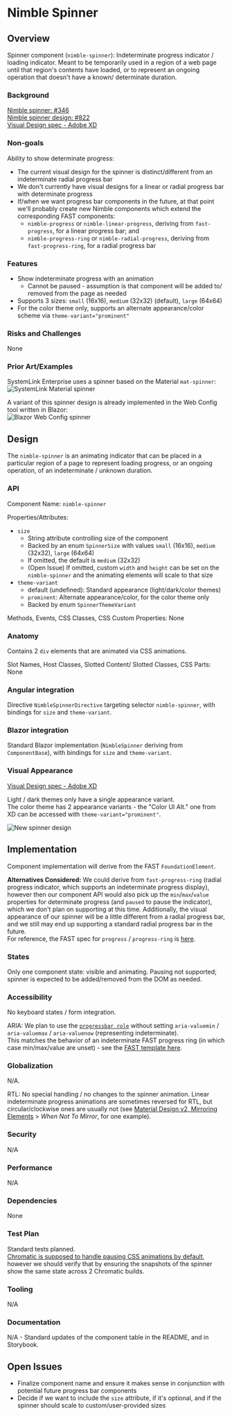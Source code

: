 # Nimble Spinner

## Overview

Spinner component (`nimble-spinner`): Indeterminate progress indicator / loading indicator. Meant to be temporarily used in a region of a web page until that region's contents have loaded, or to represent an ongoing operation that doesn't have a known/ determinate duration.

### Background

[Nimble spinner: #346](https://github.com/ni/nimble/issues/346)  
[Nimble spinner design: #822](https://github.com/ni/nimble/issues/822)  
[Visual Design spec - Adobe XD](https://xd.adobe.com/view/33ffad4a-eb2c-4241-b8c5-ebfff1faf6f6-66ac/screen/dece308f-79e7-48ec-ab41-011f3376b49b/)

### Non-goals

Ability to show determinate progress:

-   The current visual design for the spinner is distinct/different from an indeterminate radial progress bar
-   We don't currently have visual designs for a linear or radial progress bar with determinate progress
-   If/when we want progress bar components in the future, at that point we'll probably create new Nimble components which extend the corresponding FAST components:
    -   `nimble-progress` or `nimble-linear-progress`, deriving from `fast-progress`, for a linear progress bar; and
    -   `nimble-progress-ring` or `nimble-radial-progress`, deriving from `fast-progress-ring`, for a radial progress bar

### Features

-   Show indeterminate progress with an animation
    -   Cannot be paused - assumption is that component will be added to/ removed from the page as needed
-   Supports 3 sizes: `small` (16x16), `medium` (32x32) (default), `large` (64x64)
-   For the color theme only, supports an alternate appearance/color scheme via `theme-variant="prominent"`

### Risks and Challenges

None

### Prior Art/Examples

SystemLink Enterprise uses a spinner based on the Material `mat-spinner`:  
![SystemLink Material spinner](SlMatSpinner.gif)

A variant of this spinner design is already implemented in the Web Config tool written in Blazor:  
![Blazor Web Config spinner](BlazorWebConfigSpinner.gif)

## Design

The `nimble-spinner` is an animating indicator that can be placed in a particular region of a page to represent loading progress, or an ongoing operation, of an indeterminate / unknown duration.

### API

Component Name: `nimble-spinner`

Properties/Attributes:

-   `size`
    -   String attribute controlling size of the component
    -   Backed by an enum `SpinnerSize` with values `small` (16x16), `medium` (32x32), `large` (64x64)
    -   If omitted, the default is `medium` (32x32)
    -   (Open Issue) If omitted, custom `width` and `height` can be set on the `nimble-spinner` and the animating elements will scale to that size
-   `theme-variant`
    -   default (undefined): Standard appearance (light/dark/color themes)
    -   `prominent`: Alternate appearance/color, for the color theme only
    -   Backed by enum `SpinnerThemeVariant`

Methods, Events, CSS Classes, CSS Custom Properties: None

### Anatomy

Contains 2 `div` elements that are animated via CSS animations.

Slot Names, Host Classes, Slotted Content/ Slotted Classes, CSS Parts: None

### Angular integration

Directive `NimbleSpinnerDirective` targeting selector `nimble-spinner`, with bindings for `size` and `theme-variant`.

### Blazor integration

Standard Blazor implementation (`NimbleSpinner` deriving from `ComponentBase`), with bindings for `size` and `theme-variant`.

### Visual Appearance

[Visual Design spec - Adobe XD](https://xd.adobe.com/view/33ffad4a-eb2c-4241-b8c5-ebfff1faf6f6-66ac/screen/dece308f-79e7-48ec-ab41-011f3376b49b/)

Light / dark themes only have a single appearance variant.  
The color theme has 2 appearance variants - the "Color UI Alt." one from XD can be accessed with `theme-variant="prominent"`.

![New spinner design](NewSpinnerDesign.gif)

## Implementation

Component implementation will derive from the FAST `FoundationElement`.

**Alternatives Considered:** We could derive from `fast-progress-ring` (radial progress indicator, which supports an indeterminate progress display), however then our component API would also pick up the `min`/`max`/`value` properties for determinate progress (and `paused` to pause the indicator), which we don't plan on supporting at this time. Additionally, the visual appearance of our spinner will be a little different from a radial progress bar, and we still may end up supporting a standard radial progress bar in the future.  
For reference, the FAST spec for `progress` / `progress-ring` is [here](https://github.com/microsoft/fast/blob/802443ffb2b19a078f9b48f62e6d1a35e3276fb5/packages/web-components/fast-foundation/src/progress/README.md).

### States

Only one component state: visible and animating. Pausing not supported; spinner is expected to be added/removed from the DOM as needed.

### Accessibility

No keyboard states / form integration.

ARIA: We plan to use the [`progressbar role`](https://developer.mozilla.org/en-US/docs/Web/Accessibility/ARIA/Roles/progressbar_role) without setting `aria-valuemin` / `aria-valuemax` / `aria-valuenow` (representing indeterminate).  
This matches the behavior of an indeterminate FAST progress ring (in which case min/max/value are unset) - see the [FAST template here](https://github.com/microsoft/fast/blob/802443ffb2b19a078f9b48f62e6d1a35e3276fb5/packages/web-components/fast-foundation/src/progress-ring/progress-ring.template.ts#L17).

### Globalization

N/A.

RTL: No special handling / no changes to the spinner animation. Linear indeterminate progress animations are sometimes reversed for RTL, but circular/clockwise ones are usually not (see [Material Design v2, Mirroring Elements](https://m2.material.io/design/usability/bidirectionality.html#mirroring-elements) > _When Not To Mirror_, for one example).

### Security

N/A

### Performance

N/A

### Dependencies

None

### Test Plan

Standard tests planned.  
[Chromatic is supposed to handle pausing CSS animations by default](https://www.chromatic.com/docs/animations), however we should verify that by ensuring the snapshots of the spinner show the same state across 2 Chromatic builds.

### Tooling

N/A

### Documentation

N/A - Standard updates of the component table in the README, and in Storybook.

## Open Issues

-   Finalize component name and ensure it makes sense in conjunction with potential future progress bar components
-   Decide if we want to include the `size` attribute, if it's optional, and if the spinner should scale to custom/user-provided sizes
